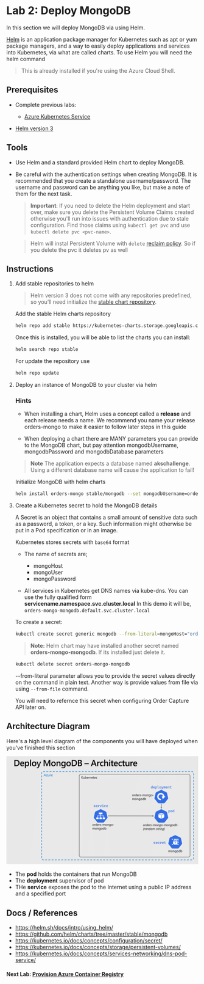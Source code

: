 Lab 2: Deploy MongoDB
==
In this section we will deploy MongoDB via using Helm.

[Helm](https://helm.sh/) is an application package manager for Kubernetes such as apt or yum package managers, and a way to easily deploy applications and services into Kubernetes, via what are called charts. To use Helm you will need the helm command

> This is already installed if you're using the Azure Cloud Shell.

## Prerequisites

* Complete previous labs:
    * [Azure Kubernetes Service](../create-aks-cluster/README.md)

* [Helm version 3](https://helm.sh/blog/helm-3-released/)

## Tools
* Use Helm and a standard provided Helm chart to deploy MongoDB.

* Be careful with the authentication settings when creating MongoDB. It is recommended that you create a standalone username/password. The username and password can be anything you like, but make a note of them for the next task.

    > **Important**: If you need to delete the Helm deployment and start over, make sure you delete the Persistent Volume Claims created otherwise you'll run into issues with authentication due to stale configuration. Find those claims using `kubectl get pvc` and use `kubectl delete pvc <pvc-name>`.

    > Helm will instal Persistent Volume with `delete` [reclaim policy](https://kubernetes.io/docs/concepts/storage/persistent-volumes/). So if you delete the pvc it deletes pv as well

## Instructions

1. Add stable repositories to helm

    > Helm version 3 does not come with any repositories predefined, so you’ll need initialize the [stable chart repository](https://v3.helm.sh/docs/intro/quickstart/#initialize-a-helm-chart-repository).

    Add the stable Helm charts repository 

    ```bash
    helm repo add stable https://kubernetes-charts.storage.googleapis.com/
    ```

    Once this is installed, you will be able to list the charts you can install:

    ```bash
    helm search repo stable
    ```

    For update the repository use

    ```bash 
    helm repo update
    ```

2. Deploy an instance of MongoDB to your cluster via helm

    ### Hints
    * When installing a chart, Helm uses a concept called a **release** and each release needs a name. We recommend you name your release orders-mongo to make it easier to follow later steps in this guide

    * When deploying a chart there are MANY parameters you can provide to the MongoDB chart, but pay attention mongodbUsername, mongodbPassword and mongodbDatabase parameters

    > **Note** The application expects a database named **akschallenge**. Using a different database name will cause the application to fail!

    Initialize MongoDB with helm charts

    ```bash
    helm install orders-mongo stable/mongodb --set mongodbUsername=orders-user,mongodbPassword=orders-password,mongodbDatabase=akschallenge
    ```

3. Create a Kubernetes secret to hold the MongoDB details

    A Secret is an object that contains a small amount of sensitive data such as a password, a token, or a key. Such information might otherwise be put in a Pod specification or in an image.
    
    Kubernetes stores secrets with `base64` format

    * The name of secrets are;
        * mongoHost
        * mongoUser
        * mongoPassword

    * All services in Kubernetes get DNS names via kube-dns. You can use the fully qualified form **servicename.namespace.svc.cluster.local** In this demo it will be, `orders-mongo-mongodb.default.svc.cluster.local`

    To create a secret:

    ```bash
    kubectl create secret generic mongodb --from-literal=mongoHost="orders-mongo-mongodb.default.svc.cluster.local" --from-literal=mongoUser="orders-user" --from-literal=mongoPassword="orders-password"
    ```
    > **Note:** Helm chart may have installed another secret named **orders-mongo-mongodb**. If its installed just delete it.

    ```bash
    kubectl delete secret orders-mongo-mongodb
    ```

    --from-literal parameter allows you to provide the secret values directly on the command in plain text. Another way is provide values from file via using `--from-file` command.

    You will need to refernce this secret when configuring Order Capture API later on.

## Architecture Diagram
Here's a high level diagram of the components you will have deployed when you’ve finished this section

![Architecture Diagram](/labs/deploy-mongodb/img/mongo.png "Architecture Diagram")

* The **pod** holds the containers that run MongoDB
* The **deployment** supervisor of pod
* THe **service** exposes the pod to the Internet using a public IP address and a specified port

## Docs / References

* https://helm.sh/docs/intro/using_helm/
* https://github.com/helm/charts/tree/master/stable/mongodb
* https://kubernetes.io/docs/concepts/configuration/secret/
* https://kubernetes.io/docs/concepts/storage/persistent-volumes/
* https://kubernetes.io/docs/concepts/services-networking/dns-pod-service/

#### Next Lab: [Provision Azure Container Registry](../azure-container-registry/README.md)
